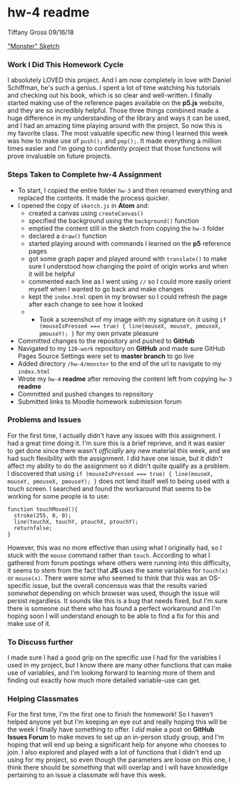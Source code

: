 # hw-4 readme
Tiffany Gross
09/16/18

["Monster" Sketch](https://jolenetiffanyg.github.io/course-work/hw-4/monster/)

### Work I Did This Homework Cycle
  I absolutely LOVED this project.  And I am now completely in love with Daniel Schiffman, he's such a genius.  I spent a lot of time watching his tutorials and checking out his book, which is so clear and well-written.  I finally started making use of the reference pages available on the **p5.js** website, and they are so incredibly helpful.  Those three things combined made a huge difference in my understanding of the library and ways it can be used, and I had an amazing time playing around with the project.  So now this is my favorite class.  The most valuable specific new thing I learned this week was how to make use of `push();` and `pop();`.  It made everything a million times easier and I'm going to confidently project that those functions will prove invaluable on future projects.

### Steps Taken to Complete **hw-4** Assignment

- To start, I copied the entire folder `hw-3` and then renamed everything and replaced the contents.  It made the process quicker.
- I opened the copy of `sketch.js` in **Atom** and:
  - created a canvas using `createCanvas()`
  - specified the background using the `background()` function
  - emptied the content still in the sketch from copying the `hw-3` folder
  - declared a `draw()` function
  - started playing around with commands I learned on the **p5** reference pages
  - got some graph paper and played around with `translate()` to make sure I understood how changing the point of origin works and when it will be helpful
  - commented each line as I went using `//` so I could more easily orient myself when I wanted to go back and make changes
  - kept the `index.html` open in my browser so I could refresh the page after each change to see how it looked
  - - Took a screenshot of my image with my signature on it using `if (mouseIsPressed === true) { line(mouseX, mouseY, pmouseX, pmouseY); }` for my own private pleasure
- Committed changes to the repository and pushed to **GitHub**
- Navigated to my `120-work` repository on **GitHub** and made sure GitHub Pages Source Settings were set to **master branch** to go live
- Added directory `/hw-4/monster` to the end of the url to navigate to my `index.html`
- Wrote my `hw-4` **readme** after removing the content left from copying `hw-3` **readme**
- Committed and pushed changes to repository
- Submitted links to Moodle homework submission forum

### Problems and Issues
  For the first time, I actually didn't have any issues with this assignment.  I had a great time doing it.  I'm sure this is a brief reprieve, and it was easier to get done since there wasn't *officially* any new material this week, and we had such flexibility with the assignment.  I did have one issue, but it didn't affect my ability to do the assignment so it didn't quite qualify as a problem.  I discovered that using `if (mouseIsPressed === true) { line(mouseX, mouseY, pmouseX, pmouseY); }` does not lend itself well to being used with a touch screen.  I searched and found the workaround that seems to be working for some people is to use:
  ```
  function touchMoved(){
    stroke(255, 0, 0);
    line(touchX, touchY, ptouchX, ptouchY);
    returnfalse;
  } 
  ```

  However, this was no more effective than using what I originally had, so I stuck with the `mouse` command rather than `touch`. According to what I gathered from forum postings where others were running into this difficulty, it seems to stem from the fact that **JS** uses the same variables for `touch(x)` or `mouse(x)`.  There were some who seemed to think that this was an OS-specific issue, but the overall concensus was that the results varied *somewhat* depending on which browser was used, though the issue will persist regardless.  It sounds like this is a bug that needs fixed, but I'm sure there is someone out there who has found a perfect workaround and I'm hoping soon I will understand enough to be able to find a fix for this and make use of it.

### To Discuss further

  I made sure I had a good grip on the specific use I had for the variables I used in my project, but I know there are many other functions that can make use of variables, and I'm looking forward to learning more of them and finding out exactly how much more detailed variable-use can get.


### Helping Classmates

For the first time, I'm the first one to finish the homework!  So I haven't helped anyone yet but I'm keeping an eye out and really hoping this will be the week I finally have something to offer.  I *did* make a post on **GitHub Issues Forum** to make moves to set up an in-person study group, and I'm hoping that will end up being a significant help for anyone who chooses to join.  I also explored and played with a lot of functions that I didn't end up using for my project, so even though the parameters are loose on this one, I think there should be *something* that will overlap and I will have knowledge pertaining to an issue a classmate will have this week.

